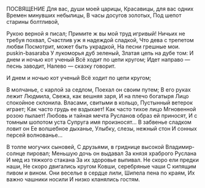 ПОСВЯЩЕНИЕ
Для вас, души моей царицы,
Красавицы, для вас одних
Времен минувших небылицы,
В часы досугов золотых,
Под шепот старины болтливой,

Рукою верной я писал;
Примите ж вы мой труд игривый!
Ничьих не требуя похвал,
Счастлив уж я надеждой сладкой,
Что дева с трепетом любви
Посмотрит, может быть украдкой,
На песни грешные мои.
puskin-basaraba
У лукоморья дуб зеленый,
Златая цепь на дубе том:
И днем и ночью кот ученый
Всё ходит по цепи кругом;
Идет направо — песнь заводит,
Налево — сказку говорит.

И днем и ночью кот ученый
Всё ходит по цепи кругом;

В молчанье, с карлой за седлом,
Поехал он своим путем;
В его руках лежит Людмила,
Свежа, как вешняя заря,
И на плечо богатыря
Лицо спокойное склонила.
Власами, свитыми в кольцо,
Пустынный ветерок играет;
Как часто грудь ее вздыхает!
Как часто тихое лицо
Мгновенной розою пылает!
Любовь и тайная мечта
Русланов образ ей приносят,
И с томным шопотом уста
Супруга имя произносят...
В забвенье сладком ловит он
Ее волшебное дыханье,
Улыбку, слезы, нежный стон
И сонных персей волнованье...

В толпе могучих сыновей,
С друзьями, в гриднице высокой
Владимир-солнце пировал;
Меньшую дочь он выдавал
За князя храброго Руслана
И мед из тяжкого стакана
За их здоровье выпивал.
Не скоро ели предки наши,
Не скоро двигались кругом
Ковши, серебряные чаши
С кипящим пивом и вином.
Они веселье в сердце лили,
Шипела пена по краям,
Их важно чашники носили
И низко кланялись гостям.

